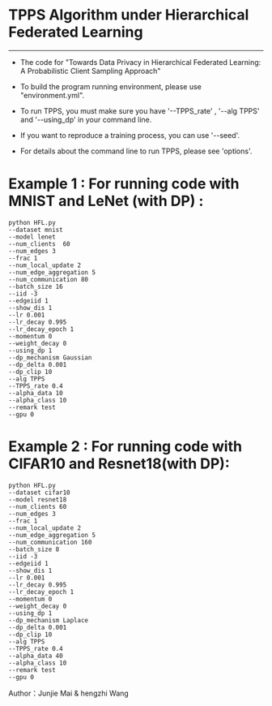 
# **TPPS Algorithm under Hierarchical Federated Learning**

***

*   The code for "Towards Data Privacy in Hierarchical Federated Learning: A Probabilistic Client Sampling Approach"

*   To build the program running environment, please use "environment.yml".

*   To run TPPS, you must make sure you have '--TPPS\_rate' , '--alg TPPS' and '--using\_dp' in your command line.&#x20;

*   If you want to reproduce a training process, you can use '--seed'.

*   For  details about the command line to run TPPS, please see 'options'.

# Example 1 : For running code with MNIST and LeNet (with DP) :

    python HFL.py  
    --dataset mnist 
    --model lenet 
    --num_clients  60 
    --num_edges 3 
    --frac 1
    --num_local_update 2 
    --num_edge_aggregation 5 
    --num_communication 80 
    --batch_size 16 
    --iid -3 
    --edgeiid 1 
    --show_dis 1 
    --lr 0.001 
    --lr_decay 0.995 
    --lr_decay_epoch 1 
    --momentum 0 
    --weight_decay 0 
    --using_dp 1 
    --dp_mechanism Gaussian 
    --dp_delta 0.001  
    --dp_clip 10   
    --alg TPPS 
    --TPPS_rate 0.4
    --alpha_data 10
    --alpha_class 10 
    --remark test
    --gpu 0

# Example 2 : For running code with CIFAR10 and Resnet18(with DP):

    python HFL.py  
    --dataset cifar10 
    --model resnet18     
    --num_clients 60 
    --num_edges 3 
    --frac 1
    --num_local_update 2 
    --num_edge_aggregation 5 
    --num_communication 160 
    --batch_size 8 
    --iid -3 
    --edgeiid 1 
    --show_dis 1 
    --lr 0.001 
    --lr_decay 0.995 
    --lr_decay_epoch 1 
    --momentum 0 
    --weight_decay 0 
    --using_dp 1 
    --dp_mechanism Laplace 
    --dp_delta 0.001 
    --dp_clip 10   
    --alg TPPS 
    --TPPS_rate 0.4
    --alpha_data 40
    --alpha_class 10 
    --remark test
    --gpu 0

Author：Junjie Mai & hengzhi Wang
